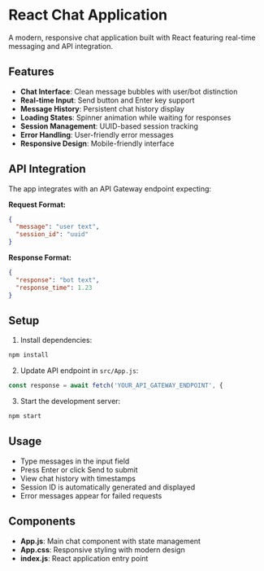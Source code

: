 # React Chat Application

A modern, responsive chat application built with React featuring real-time messaging and API integration.

## Features

- **Chat Interface**: Clean message bubbles with user/bot distinction
- **Real-time Input**: Send button and Enter key support
- **Message History**: Persistent chat history display
- **Loading States**: Spinner animation while waiting for responses
- **Session Management**: UUID-based session tracking
- **Error Handling**: User-friendly error messages
- **Responsive Design**: Mobile-friendly interface

## API Integration

The app integrates with an API Gateway endpoint expecting:

**Request Format:**
```json
{
  "message": "user text",
  "session_id": "uuid"
}
```

**Response Format:**
```json
{
  "response": "bot text",
  "response_time": 1.23
}
```

## Setup

1. Install dependencies:
```bash
npm install
```

2. Update API endpoint in `src/App.js`:
```javascript
const response = await fetch('YOUR_API_GATEWAY_ENDPOINT', {
```

3. Start the development server:
```bash
npm start
```

## Usage

- Type messages in the input field
- Press Enter or click Send to submit
- View chat history with timestamps
- Session ID is automatically generated and displayed
- Error messages appear for failed requests

## Components

- **App.js**: Main chat component with state management
- **App.css**: Responsive styling with modern design
- **index.js**: React application entry point